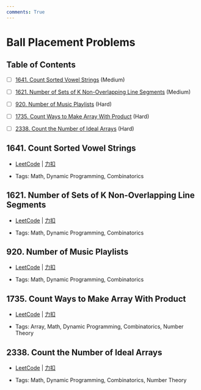 ```yaml
---
comments: True
---
```


# Ball Placement Problems

## Table of Contents

- [ ] [1641. Count Sorted Vowel Strings](#1641-count-sorted-vowel-strings) (Medium)
- [ ] [1621. Number of Sets of K Non-Overlapping Line Segments](#1621-number-of-sets-of-k-non-overlapping-line-segments) (Medium)
- [ ] [920. Number of Music Playlists](#920-number-of-music-playlists) (Hard)
- [ ] [1735. Count Ways to Make Array With Product](#1735-count-ways-to-make-array-with-product) (Hard)
- [ ] [2338. Count the Number of Ideal Arrays](#2338-count-the-number-of-ideal-arrays) (Hard)


## 1641. Count Sorted Vowel Strings

-    [LeetCode](https://leetcode.com/problems/count-sorted-vowel-strings/) | [力扣](https://leetcode.cn/problems/count-sorted-vowel-strings/)

-   Tags: Math, Dynamic Programming, Combinatorics



## 1621. Number of Sets of K Non-Overlapping Line Segments

-    [LeetCode](https://leetcode.com/problems/number-of-sets-of-k-non-overlapping-line-segments/) | [力扣](https://leetcode.cn/problems/number-of-sets-of-k-non-overlapping-line-segments/)

-   Tags: Math, Dynamic Programming, Combinatorics



## 920. Number of Music Playlists

-    [LeetCode](https://leetcode.com/problems/number-of-music-playlists/) | [力扣](https://leetcode.cn/problems/number-of-music-playlists/)

-   Tags: Math, Dynamic Programming, Combinatorics



## 1735. Count Ways to Make Array With Product

-    [LeetCode](https://leetcode.com/problems/count-ways-to-make-array-with-product/) | [力扣](https://leetcode.cn/problems/count-ways-to-make-array-with-product/)

-   Tags: Array, Math, Dynamic Programming, Combinatorics, Number Theory



## 2338. Count the Number of Ideal Arrays

-    [LeetCode](https://leetcode.com/problems/count-the-number-of-ideal-arrays/) | [力扣](https://leetcode.cn/problems/count-the-number-of-ideal-arrays/)

-   Tags: Math, Dynamic Programming, Combinatorics, Number Theory
